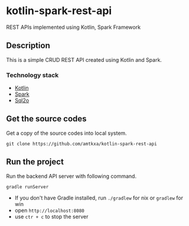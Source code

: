 # kotlin-spark-rest-api
REST APIs implemented using Kotlin, Spark Framework


## Description
This is a simple CRUD REST API created using Kotlin and Spark.

### Technology stack
* [Kotlin](https://github.com/JetBrains/kotlin)
* [Spark](https://github.com/perwendel/spark)
* [Sql2o](/github.com/aaberg/sql2o)

## Get the source codes
Get a copy of the source codes into local system.
```
git clone https://github.com/amtkxa/kotlin-spark-rest-api
```

## Run the project
Run the backend API server with following command.
```
gradle runServer
```
* If you don't have Gradle installed, run `./gradlew` for nix or `gradlew` for win
* open `http://localhost:8080`
* use `ctr + c` to stop the server
